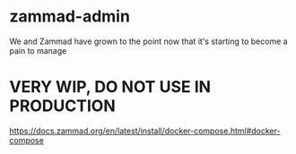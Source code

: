 # zammad-admin

We and Zammad have grown to the point now that it's starting to become a pain to manage

# VERY WIP, DO NOT USE IN PRODUCTION

https://docs.zammad.org/en/latest/install/docker-compose.html#docker-compose

